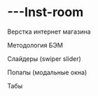 # ---Inst-room
Верстка интернет магазина 

Методология БЭМ

Слайдеры (swiper slider)

Попапы (модальные окна)

Табы
